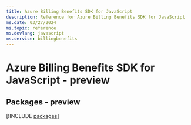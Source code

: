 ```yaml
---
title: Azure Billing Benefits SDK for JavaScript
description: Reference for Azure Billing Benefits SDK for JavaScript
ms.date: 03/27/2024
ms.topic: reference
ms.devlang: javascript
ms.service: billingbenefits
---
```

# Azure Billing Benefits SDK for JavaScript - preview
## Packages - preview
[!INCLUDE [packages](billing-benefits-index.md)]